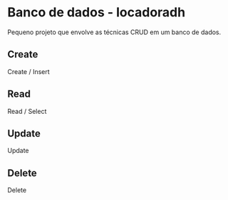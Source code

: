 # Banco de dados - locadoradh

Pequeno projeto que envolve as técnicas CRUD em um banco de dados.

## Create
Create / Insert
## Read
Read / Select
## Update
Update
## Delete
Delete
